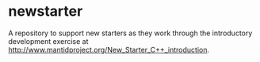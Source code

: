 newstarter
==========

A repository to support new starters as they work through the introductory development exercise at http://www.mantidproject.org/New_Starter_C++_introduction.
